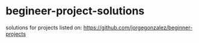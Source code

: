# begineer-project-solutions
solutions for projects listed on: https://github.com/jorgegonzalez/beginner-projects
